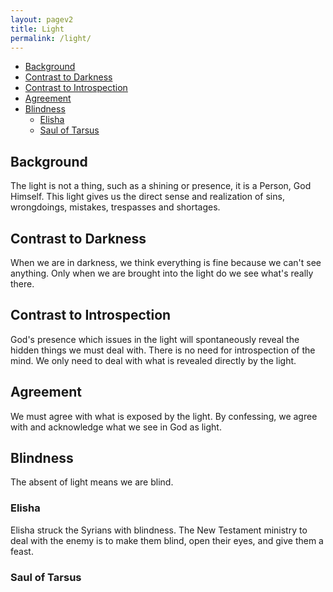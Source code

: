 ```yaml
---
layout: pagev2
title: Light
permalink: /light/
---
```

- [Background](#background)
- [Contrast to Darkness](#contrast-to-darkness)
- [Contrast to Introspection](#contrast-to-introspection)
- [Agreement](#agreement)
- [Blindness](#blindness)
  - [Elisha](#elisha)
  - [Saul of Tarsus](#saul-of-tarsus)

## Background

The light is not a thing, such as a shining or presence, it is a Person, God Himself. This light gives us the direct sense and realization of sins, wrongdoings, mistakes, trespasses and shortages. 

## Contrast to Darkness

When we are in darkness, we think everything is fine because we can't see anything. Only when we are brought into the light do we see what's really there.

## Contrast to Introspection

God's presence which issues in the light will spontaneously reveal the hidden things we must deal with. There is no need for introspection of the mind. We only need to deal with what is revealed directly by the light.

## Agreement

We must agree with what is exposed by the light. By confessing, we agree with and acknowledge what we see in God as light.

## Blindness

The absent of light means we are blind.

### Elisha

Elisha struck the Syrians with blindness. The New Testament ministry to deal with the enemy is to make them blind, open their eyes, and give them a feast.

### Saul of Tarsus

